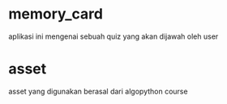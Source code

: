 # memory_card
aplikasi ini mengenai sebuah quiz yang akan dijawah oleh user

# asset
asset yang digunakan berasal dari algopython course

